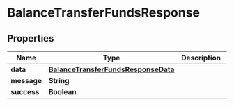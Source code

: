 

# BalanceTransferFundsResponse


## Properties

| Name | Type | Description | Notes |
|------------ | ------------- | ------------- | -------------|
|**data** | [**BalanceTransferFundsResponseData**](BalanceTransferFundsResponseData.md) |  |  [optional] |
|**message** | **String** |  |  [optional] |
|**success** | **Boolean** |  |  [optional] |



